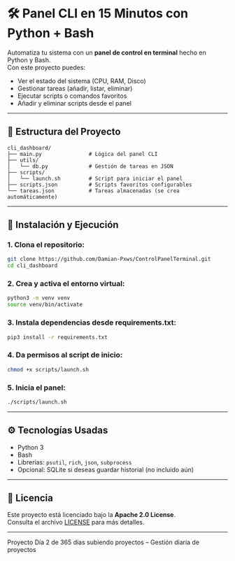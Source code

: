 
# 🛠️ Panel CLI en 15 Minutos con Python + Bash

Automatiza tu sistema con un **panel de control en terminal** hecho en Python y Bash.  
Con este proyecto puedes:
- Ver el estado del sistema (CPU, RAM, Disco)
- Gestionar tareas (añadir, listar, eliminar)
- Ejecutar scripts o comandos favoritos
- Añadir y eliminar scripts desde el panel

---

## 📂 Estructura del Proyecto

```text
cli_dashboard/
├── main.py               # Lógica del panel CLI
├── utils/
│   └── db.py             # Gestión de tareas en JSON
├── scripts/
│   └── launch.sh         # Script para iniciar el panel
├── scripts.json          # Scripts favoritos configurables
└── tareas.json           # Tareas almacenadas (se crea automáticamente)
```

---

## 🚀 Instalación y Ejecución

### 1. Clona el repositorio:
```bash
git clone https://github.com/Damian-Pxws/ControlPanelTerminal.git
cd cli_dashboard
```

### 2. Crea y activa el entorno virtual:
```bash
python3 -m venv venv
source venv/bin/activate
```

### 3. Instala dependencias desde requirements.txt:
```bash
pip3 install -r requirements.txt
```

### 4. Da permisos al script de inicio:
```bash
chmod +x scripts/launch.sh
```

### 5. Inicia el panel:
```bash
./scripts/launch.sh
```

---

## ⚙️ Tecnologías Usadas

- Python 3
- Bash
- Librerías: `psutil`, `rich`, `json`, `subprocess`
- Opcional: SQLite si deseas guardar historial (no incluido aún)

---

## 📜 Licencia

Este proyecto está licenciado bajo la **Apache 2.0 License**.  
Consulta el archivo [LICENSE](LICENSE.txt) para más detalles.

---

Proyecto Día 2 de 365 días subiendo proyectos – Gestión diaria de proyectos
